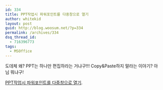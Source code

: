 ```yaml
---
id: 334
title: PPT작업시 파워포인트를 다중창으로 열기
author: whitekid
layout: post
guid: http://blog.woosum.net/?p=334
permalink: /archives/334
dsq_thread_id:
  - 716396773
tags:
  - MSOffice
---
```

도데체 왜? PPT는 하나만 편집하라는 거냐구!!! Copy&Paste하지 말라는 이야기? 아님 뭐냐구!

[PPT작업시 파워포인트를 다중창으로 열기][1].

 [1]: http://towis.net/2690208